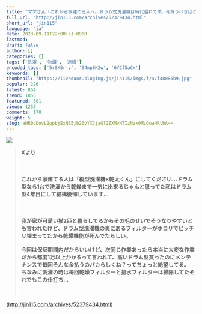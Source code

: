 ```yaml
---
title: "ママさん「これから家建てる人へ。ドラム式洗濯機は時代遅れです。今買うべきはこれ」←物議に : オレ的ゲーム速報＠刃"
full_url: "http://jin115.com/archives/52379434.html"
short_url: "jin115"
language: "ja"
date: 2023-09-11T22:00:51+0900
lastmod: 
draft: false
author: []
categories: []
tags: ['洗濯', '物議', '速報']
encoded_tags: ['5rSX5r-v', '54mp6K2w', '6YCf5aCx']
keywords: []
thumbnail: "https://livedoor.blogimg.jp/jin115/imgs/f/4/f48085b9.jpg"
popular: 226
latest: 854
trend: 1855
featured: 301
views: 1253
comments: 170
weight: 5
slug: aHR0cDovL2ppbjExNS5jb20vYXJjaGl2ZXMvNTIzNzk0MzQuaHRtbA==
---
```


![](https://livedoor.blogimg.jp/jin115/imgs/f/4/f48085b9.jpg)

<blockquote><b>Xより</b><br> <br> <br> <br> <b>これから家建てる人は「縦型洗濯機×乾太くん」にしてください…ドラム型なら1台で洗濯から乾燥まで一気に出来るじゃんと思ってた私はドラム型4年目にして結構後悔しています…</b><br> <br> <br> <br> <b>我が家が可愛い猫2匹と暮らしてるからその毛のせいでそうなりやすいとも言われたけど、ドラム型洗濯機の奥にあるフィルターがホコリでビッチリ埋まってたから乾燥機能が死んでたらしい。<br> <br> 今回は保証期間内だからいいけど、次同じ作業あったら本当に大変な作業だから都度1万以上かかるって言われて、高いドラム型買ったのにメンテナンスで毎回そんな金払うのバカらしくね？ってちょっと絶望してる。<br> ちなみに洗濯の時は毎回乾燥フィルターと排水フィルターは掃除してたそれでもこの仕打ち…</b><br> <br> <br> </blockquote>

(http://jin115.com/archives/52379434.html)
